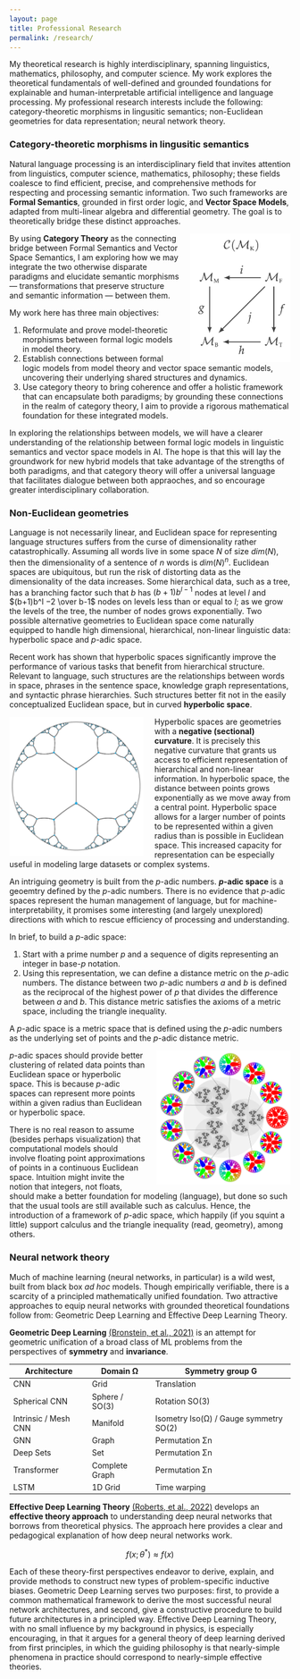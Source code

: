 ```yaml
---
layout: page
title: Professional Research
permalink: /research/
---
```


My theoretical research is highly interdisciplinary, spanning linguistics, mathematics, philosophy, and computer science. My work explores the theoretical fundamentals of well-defined and grounded foundations for explainable and human-interpretable artificial intelligence and language processing. My professional research interests include the following: category-theoretic morphisms in lingusitic semantics; non-Euclidean geometries for data representation; neural network theory.

### Category-theoretic morphisms in lingusitic semantics

Natural language processing is an interdisciplinary field that invites attention from linguistics, computer science, mathematics, philosophy; these fields coalesce to find efficient, precise, and comprehensive methods for respecting and processing semantic information. Two such frameworks are **Formal Semantics**, grounded in first order logic, and **Vector Space Models**, adapted from multi-linear algebra and differential geometry. The goal is to theoretically bridge these distinct approaches.

<img src="/assets/catmod.png" alt="Category of formal models" style="float: right; margin-left: 20px; width: 180px;">

By using **Category Theory** as the connecting bridge between Formal Semantics and Vector Space Semantics, I am exploring how we may integrate the two otherwise disparate paradigms and elucidate semantic morphisms — transformations that preserve structure and semantic information — between them.

My work here has three main objectives:

1. Reformulate and prove model-theoretic morphisms between formal logic models in model theory.
2. Establish connections between formal logic models from model theory and vector space semantic models, uncovering their underlying shared structures and dynamics.
3. Use category theory to bring coherence and offer a holistic framework that can encapsulate both paradigms; by grounding these connections in the realm of category theory, I aim to provide a rigorous mathematical foundation for these integrated models.

In exploring the relationships between models, we will have a clearer understanding of the relationship between formal logic models in linguistic semantics and vector space models in AI. The hope is that this will lay the groundwork for new hybrid models that take advantage of the strengths of both paradigms, and that category theory will offer a universal language that facilitates dialogue between both appraoches, and so encourage greater interdisciplinary collaboration.

### Non-Euclidean geometries

Language is not necessarily linear, and Euclidean space for representing language structures suffers from the curse of dimensionality rather catastrophically. Assuming all words live in some space $N$ of size $dim(N)$, then the dimensionality of a sentence of $n$ words is $dim(N)^n$. Euclidean spaces are ubiquitous, but run the risk of distorting data as the dimensionality of the data increases. Some hierarchical data, such as a tree, has a branching factor such that $b$ has $(b + 1)b^{l-1}$ nodes at level $l$ and $(b+1)b^l −2 \over b-1$ nodes on levels less than or equal to $l$; as we grow the levels of the tree, the number of nodes grows exponentially. Two possible alternative geometries to Euclidean space come naturally equipped to handle high dimensional, hierarchical, non-linear linguistic data: hyperbolic space and $p$-adic space.

Recent work has shown that hyperbolic spaces significantly improve the performance of various tasks that benefit from hierarchical structure. Relevant to language, such structures are the relationships between words in space, phrases in the sentence space, knowledge graph representations, and syntactic phrase hierarchies. Such structures better fit not in the easily conceptualized Euclidean space, but in curved **hyperbolic space**.

<img src="/assets/hyperbolic.png" alt="Hyperbolic space" style="float: left; margin-right: 20px; width: 240px;">

Hyperbolic spaces are geometries with a **negative (sectional) curvature**. It is precisely this negative curvature that grants us access to efficient representation of hierarchical and non-linear information. In hyperbolic space, the distance between points grows exponentially as we move away from a central point. Hyperbolic space allows for a larger number of points to be represented within a given radius than is possible in Euclidean space. This increased capacity for representation can be especially useful in modeling large datasets or complex systems.

An intriguing geometry is built from the $p$-adic numbers. **$p$-adic space** is a geoemtry defined by the $p$-adic numbers. There is no evidence that $p$-adic spaces represent the human management of language, but for machine-interpretability, it promises some interesting (and largely unexplored) directions with which to rescue efficiency of processing and understanding.

In brief, to build a $p$-adic space:

1. Start with a prime number $p$ and a sequence of digits representing an integer in base-$p$ notation.
2. Using this representation, we can define a distance metric on the $p$-adic numbers. The distance between two $p$-adic numbers $a$ and $b$ is defined as the reciprocal of the highest power of $p$ that divides the difference between $a$ and $b$. This distance metric satisfies the axioms of a metric space, including the triangle inequality.

A $p$-adic space is a metric space that is defined using the $p$-adic numbers as the underlying set of points and the $p$-adic distance metric.

<img src="/assets/padic.png" alt="3-adic space" style="float: right; margin-left: 20px; width: 240px;">

$p$-adic spaces should provide better clustering of related data points than Euclidean space or hyperbolic space. This is because $p$-adic spaces can represent more points within a given radius than Euclidean or hyperbolic space.

There is no real reason to assume (besides perhaps visualization) that computational models should involve floating point approximations of points in a continuous Euclidean space. Intuition might invite the notion that integers, not floats, should make a better foundation for modeling (language), but done so such that the usual tools are still available such as calculus. Hence, the introduction of a framework of $p$-adic space, which happily (if you squint a little) support calculus and the triangle inequality (read, geometry), among others.

### Neural network theory

Much of machine learning (neural networks, in particular) is a wild west, built from black box _ad hoc_ models. Though empirically verifiable, there is a scarcity of a principled mathematically unified foundation. Two attractive approaches to equip neural networks with grounded theoretical foundations follow from: Geometric Deep Learning and Effective Deep Learning Theory.

**Geometric Deep Learning** [(Bronstein, et al., 2021)](https://arxiv.org/abs/2104.13478) is an attempt for geometric unification of a broad class of ML problems from the perspectives of **symmetry** and **invariance**. 

| Architecture          | Domain Ω           | Symmetry group G                  |
|-----------------------|--------------------|----------------------------------|
| CNN                   | Grid               | Translation                       |
| Spherical CNN         | Sphere / SO(3)     | Rotation SO(3)                    |
| Intrinsic / Mesh CNN  | Manifold           | Isometry Iso(Ω) / Gauge symmetry SO(2) |
| GNN                   | Graph              | Permutation Σn                   |
| Deep Sets             | Set                | Permutation Σn                   |
| Transformer           | Complete Graph     | Permutation Σn                   |
| LSTM                  | 1D Grid            | Time warping                      |

**Effective Deep Learning Theory** [(Roberts, et al., 2022)](https://arxiv.org/abs/2106.10165) develops an **effective theory approach** to understanding deep neural networks that borrows from theoretical physics. The approach here provides a clear and pedagogical explanation of how deep neural networks work. 

$$f(x; θ^*) ≈ f (x)$$

Each of these theory-first perspectives endeavor to derive, explain, and provide methods to construct new types of problem-specific inductive biases. Geometric Deep Learning serves two purposes: first, to provide a common mathematical framework to derive the most successful neural network architectures, and second, give a constructive procedure to build future architectures in a principled way. Effective Deep Learning Theory, with no small influence by my background in physics, is especially encouraging, in that it argues for a general theory of deep learning derived from first principles, in which the guiding philosophy is that nearly-simple phenomena in practice should correspond to nearly-simple effective theories.


